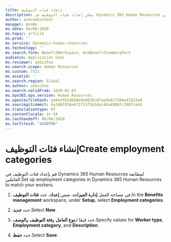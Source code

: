 ```yaml
---
title: إنشاء فئات التوظيف
description: يمكن إعداد فئات التوظيف في Dynamics 365 Human Resources لمطابقة العاملين.
author: andreabichsel
manager: AnnBe
ms.date: 04/06/2020
ms.topic: article
ms.prod: ''
ms.service: dynamics-human-resources
ms.technology: ''
ms.search.form: BenefitWorkspace, HcmBenefitSummaryPart
audience: Application User
ms.reviewer: anbichse
ms.search.scope: Human Resources
ms.custom: 7521
ms.assetid: ''
ms.search.region: Global
ms.author: anbichse
ms.search.validFrom: 2020-02-03
ms.dyn365.ops.version: Human Resources
ms.openlocfilehash: da9e4fb146b9ede8036c07aede8c7584e41923ad
ms.sourcegitcommit: ba340f836e472f13f263dec46a49847c788fca44
ms.translationtype: HT
ms.contentlocale: ar-SA
ms.lasthandoff: 06/04/2020
ms.locfileid: "3430706"
---
```

# <a name="create-employment-categories"></a><span data-ttu-id="b2073-103">إنشاء فئات التوظيف</span><span class="sxs-lookup"><span data-stu-id="b2073-103">Create employment categories</span></span>

<span data-ttu-id="b2073-104">قم بإعداد فئات التوظيف في Dynamics 365 Human Resources لمطابقة العاملين.</span><span class="sxs-lookup"><span data-stu-id="b2073-104">Set up employment categories in Dynamics 365 Human Resources to match your workers.</span></span>

1. <span data-ttu-id="b2073-105">في مساحة العمل **إدارة الميزات**، ضمن **إعداد**، حدد **فئات التوظيف**.</span><span class="sxs-lookup"><span data-stu-id="b2073-105">In the **Benefits management** workspace, under **Setup**, select **Employment categories**.</span></span>

2. <span data-ttu-id="b2073-106">حدد **جديد**.</span><span class="sxs-lookup"><span data-stu-id="b2073-106">Select **New**.</span></span>

3. <span data-ttu-id="b2073-107">حدد قيمًا لـ**نوع العامل** و**فئة التوظيف** و**الوصف**.</span><span class="sxs-lookup"><span data-stu-id="b2073-107">Specify values for **Worker type**, **Employment category**, and **Description**.</span></span>

4. <span data-ttu-id="b2073-108">حدد **حفظ**.</span><span class="sxs-lookup"><span data-stu-id="b2073-108">Select **Save**.</span></span> 
